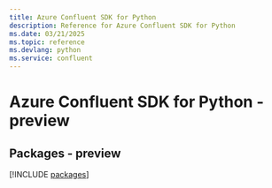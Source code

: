 ```yaml
---
title: Azure Confluent SDK for Python
description: Reference for Azure Confluent SDK for Python
ms.date: 03/21/2025
ms.topic: reference
ms.devlang: python
ms.service: confluent
---
```

# Azure Confluent SDK for Python - preview
## Packages - preview
[!INCLUDE [packages](confluent-index.md)]